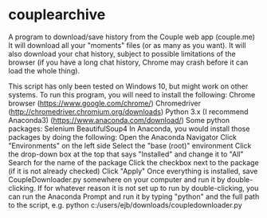 # couplearchive
A program to download/save history from the Couple web app (couple.me)
It will download all your "moments" files (or as many as you want). It will also download your chat history, subject to possible limitations of the browser (if you have a long chat history, Chrome may crash before it can load the whole thing).

This script has only been tested on Windows 10, but might work on other systems.
To run this program, you will need to install the following:
Chrome browser (https://www.google.com/chrome/)
Chromedriver (http://chromedriver.chromium.org/downloads)
Python 3.x (I recommend Anaconda3) (https://www.anaconda.com/download/)
Some python packages:
  Selenium
  BeautifulSoup4
In Anaconda, you would install those packages by doing the following:
  Open the Anaconda Navigator
  Click "Environments" on the left side
  Select the "base (root)" environment
  Click the drop-down box at the top that says "Installed" and change it to "All"
  Search for the name of the package
  Click the checkbox next to the package (if it is not already checked)
  Click "Apply"
Once everything is installed, save CoupleDownloader.py somewhere on your computer and run it by double-clicking. If for whatever reason it is not set up to run by double-clicking, you can run the Anaconda Prompt and run it by typing "python" and the full path to the script, e.g.
python c:/users/ejb/downloads/coupledownloader.py
